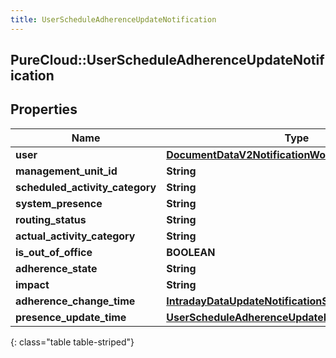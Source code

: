 ```yaml
---
title: UserScheduleAdherenceUpdateNotification
---
```

## PureCloud::UserScheduleAdherenceUpdateNotification

## Properties

|Name | Type | Description | Notes|
|------------ | ------------- | ------------- | -------------|
| **user** | [**DocumentDataV2NotificationWorkspace**](DocumentDataV2NotificationWorkspace.html) |  | [optional] |
| **management_unit_id** | **String** |  | [optional] |
| **scheduled_activity_category** | **String** |  | [optional] |
| **system_presence** | **String** |  | [optional] |
| **routing_status** | **String** |  | [optional] |
| **actual_activity_category** | **String** |  | [optional] |
| **is_out_of_office** | **BOOLEAN** |  | [optional] |
| **adherence_state** | **String** |  | [optional] |
| **impact** | **String** |  | [optional] |
| **adherence_change_time** | [**IntradayDataUpdateNotificationStartDate**](IntradayDataUpdateNotificationStartDate.html) |  | [optional] |
| **presence_update_time** | [**UserScheduleAdherenceUpdateNotificationDateTime**](UserScheduleAdherenceUpdateNotificationDateTime.html) |  | [optional] |
{: class="table table-striped"}


